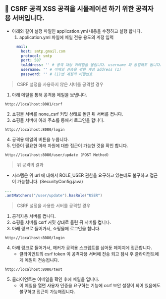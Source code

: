 📌 CSRF 공격 XSS 공격을 시뮬레이션 하기 위한 공격자 용 서버입니다.
-
* 아래와 같이 설정 파일인 application.yml 내용을 수정하고 실행 합니다.
    1. application.yml 파일에 메일 전용 용도의 계정 입력
    ```yml
      mail:
        host: smtp.gmail.com
        protocol: smtp
        port: 587 
        toAddress: '' # 공격 대상 이메일을 올립니다. username 와 동일해도 됩니다.
        username: '' # 이메일 전송을 위한 계정 address (1)
        password: '' # (1)번 계정의 비밀번호
    ```

> CSRF 설정을 사용하지 않은 서버를 공격할 경우

1. 아래 메일을 통해 공격용 메일을 보냅니다.
```text
http://localhost:8081/csrf
``` 
2. 쇼핑몰 서버를 none_csrf 커밋 상태로 돌린 뒤 서버를 켭니다.
3. 쇼핑몰 서버에 아래 주소를 통해서 로그인을 합니다.
```text
http://localhost:8080/login
```
4. 공격용 메일의 버튼을 누릅니다.
5. 인증이 필요한 아래 자원에 대한 접근이 가능한 것을 확인 합니다.
```text
http://localhost:8080/user/update (POST Method)
```

> 위 공격의 결과
* 시스템은 위 url 에 대해서 ROLE_USER 권한을 요구하고 있는데도 불구하고 접근이 가능합니다. (SecurityConfig.java)
```java
...
.antMatchers("/user/update").hasRole("USER")
```


> CSRF 설정을 사용한 서버를 공격할 경우

1. 공격자용 서버를 켭니다.
2. 쇼핑몰 서버를 csrf 커밋 상태로 돌린 뒤 서버를 켭니다.
3. 아래 링크로 들어가서, 쇼핑몰에 로그인을 합니다.
```text
http://localhost:8080/login
```
4. 아래 링크로 들어가서, 해커가 공격용 스크립트를 심어둔 페이지에 접근합니다.
    * 클라이언트의 csrf token 이 공격자용 서버에 전송 되고 잠시 후 클라이언트에게 메일이 전송됩니다.
```text
http://localhost:8080/test
```
5. 클라이언트는 이메일을 확인 후에 메일을 엽니다.
    * 이 메일을 열면 사용자 인증을 요구하는 기능에 csrf 보안 설정이 되어 있음에도 불구하고 접근이 가능해집니다.
